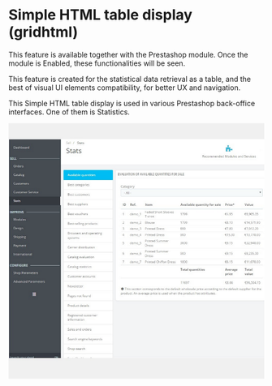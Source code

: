# Simple HTML table display (gridhtml)

This feature is available together with the Prestashop module. Once the module is Enabled, these functionalities will be seen.

This feature is created for the statistical data retrieval as a table, and the best of visual UI elements compatibility, for better UX and navigation.

This Simple HTML table display is used in various Prestashop back-office interfaces. One of them is Statistics.

![Simple HTML table display interface](<../../../../../.gitbook/assets/image (106).png>)
